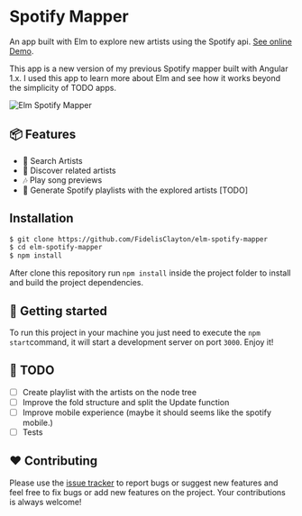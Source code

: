 # Spotify Mapper
An app built with Elm to explore new artists using the Spotify api. [See online Demo](http://spotify-mapper.fidelisclayton.com/).

This app is a new version of my previous Spotify mapper built with Angular 1.x. I used this app to learn more about Elm and see how it works beyond the simplicity of TODO apps.

![Elm Spotify Mapper](https://media.giphy.com/media/3ohzdNH8xOeaxTp37W/giphy.gif)

## :package: Features
- :mag_right: Search Artists
- :microphone: Discover related artists
- :notes: Play song previews
- :musical_score: Generate Spotify playlists with the explored artists [TODO]

## Installation
```sh
$ git clone https://github.com/FidelisClayton/elm-spotify-mapper
$ cd elm-spotify-mapper
$ npm install
```
After clone this repository run `npm install` inside the project folder to install and build the project dependencies.

## :runner: Getting started
To run this project in your machine you just need to execute the `npm start`command, it will start a development server on port `3000`. Enjoy it!

## :memo: TODO
- [ ] Create playlist with the artists on the node tree
- [ ] Improve the fold structure and split the Update function
- [ ] Improve mobile experience (maybe it should seems like the spotify mobile.)
- [ ] Tests

## :heart: Contributing
Please use the [issue tracker](https://github.com/FidelisClayton/elm-spotify-mapper/issues) to report bugs or suggest new features and feel free to fix bugs or add new features on the project. Your contributions is always welcome!
